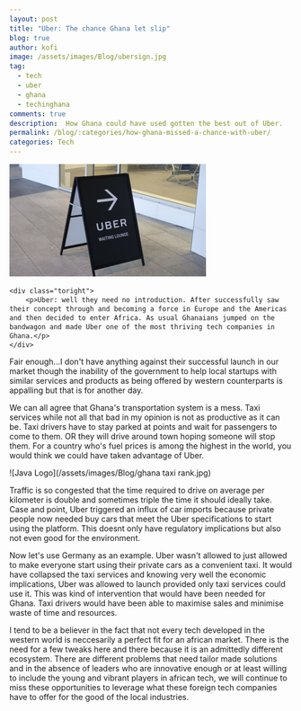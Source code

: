 ```yaml
---
layout: post
title: "Uber: The chance Ghana let slip"
blog: true
author: kofi
image: /assets/images/Blog/ubersign.jpg
tag:
  - tech
  - uber
  - ghana
  - techinghana
comments: true
description:  How Ghana could have used gotten the best out of Uber.
permalink: /blog/:categories/how-ghana-missed-a-chance-with-uber/
categories: Tech
---
```


<div class="side-by-side">
    <div class="toleft">
        <img class="image" src="/assets/images/Blog/ubersign.jpg" alt="Uber Ghana">
    </div>

    <div class="toright">
        <p>Uber: well they need no introduction. After successfully saw their concept through and becoming a force in Europe and the Americas and then decided to enter Africa. As usual Ghanaians jumped on the bandwagon and made Uber one of the most thriving tech companies in Ghana.</p>
    </div>
</div>

Fair enough...I don't have anything against their successful launch in our market though the inability of 
the government to help local startups with similar services and products as being offered by western counterparts is appalling but that is for another day.

We can all agree that Ghana's transportation system is a mess. Taxi services while not all that bad in my opinion is not as productive as it can be. Taxi drivers have to stay parked at points and wait for passengers to come to them. OR they will drive around town hoping someone will stop them. For a country who's fuel prices is among the highest in the world, you would think we could have taken advantage of Uber.

![Java Logo](/assets/images/Blog/ghana taxi rank.jpg)

Traffic is so congested that the time required to drive on average per kilometer is double and sometimes triple the time it should ideally take. Case and point, Uber triggered an influx of car imports because private people now needed buy cars that meet the Uber specifications to start using the platform. This doesnt only have regulatory implications but also not even good for the environment. 

Now let's use Germany as an example. Uber wasn't allowed to just allowed to make everyone start using their private cars as a convenient taxi. It would have collapsed the taxi services and knowing very well the economic implications, Uber was allowed to launch provided only taxi services could use it. This was kind of intervention that would have been needed for Ghana. Taxi drivers would have been able to maximise sales and minimise waste of time and resources.

I tend to be a believer in the fact that not every tech developed in the western world is neccesarily a perfect fit for an african market. There is the need for a few tweaks here and there because it is an admittedly different ecosystem. There are different problems that need tailor made solutions and in the absence of leaders who are innovative enough or at least willing to include the young and vibrant players in african tech, we will continue to miss these opportunities to leverage what these foreign tech companies have to offer for the good of the local industries.
